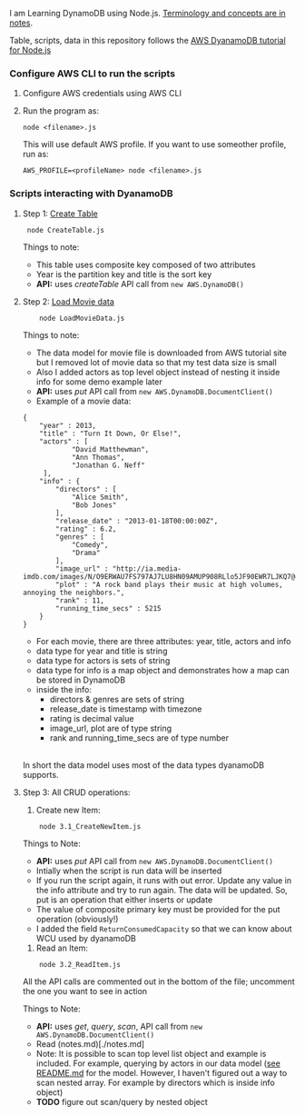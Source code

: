 I am Learning DynamoDB using Node.js. [Terminology and concepts are in notes](./notes.md).

Table, scripts, data in this repository follows the [AWS DyanamoDB tutorial for Node.js](https://docs.aws.amazon.com/amazondynamodb/latest/developerguide/GettingStarted.NodeJs.html)

### Configure AWS CLI to run the scripts

1. Configure AWS credentials using AWS CLI

2. Run the program as:

   `node <filename>.js`

   This will use default AWS profile. If you want to use someother profile, run as:

   `AWS_PROFILE=<profileName> node <filename>.js`

### Scripts interacting with DyanamoDB

1. Step 1: [Create Table](./CreateTable.js)

   ```
    node CreateTable.js
   ```

   Things to note:

   - This table uses composite key composed of two attributes
   - Year is the partition key and title is the sort key
   - **API:** uses _createTable_ API call from `new AWS.DynamoDB()`

2. Step 2: [Load Movie data](./LoadMovieData.js)

   ```
       node LoadMovieData.js
   ```

   Things to note:

   - The data model for movie file is downloaded from AWS tutorial site but I removed lot of movie data so that my test data size is small
   - Also I added actors as top level object instead of nesting it inside info for some demo example later
   - **API:** uses _put_ API call from `new AWS.DynamoDB.DocumentClient()`
   - Example of a movie data:

   ```
   {
       "year" : 2013,
       "title" : "Turn It Down, Or Else!",
       "actors" : [
               "David Matthewman",
               "Ann Thomas",
               "Jonathan G. Neff"
        ],
       "info" : {
           "directors" : [
               "Alice Smith",
               "Bob Jones"
           ],
           "release_date" : "2013-01-18T00:00:00Z",
           "rating" : 6.2,
           "genres" : [
               "Comedy",
               "Drama"
           ],
           "image_url" : "http://ia.media-imdb.com/images/N/O9ERWAU7FS797AJ7LU8HN09AMUP908RLlo5JF90EWR7LJKQ7@@._V1_SX400_.jpg",
           "plot" : "A rock band plays their music at high volumes, annoying the neighbors.",
           "rank" : 11,
           "running_time_secs" : 5215
       }
   }
   ```

   - For each movie, there are three attributes: year, title, actors and info
   - data type for year and title is string
   - data type for actors is sets of string
   - data type for info is a map object and demonstrates how a map can be stored in DynamoDB
   - inside the info:
     - directors & genres are sets of string
     - release_date is timestamp with timezone
     - rating is decimal value
     - image_url, plot are of type string
     - rank and running_time_secs are of type number
       <br/> <br/>

   In short the data model uses most of the data types dyanamoDB supports.

3. Step 3: All CRUD operations:

   1. Create new Item:

   ```
       node 3.1_CreateNewItem.js
   ```

   Things to Note:

   - **API:** uses _put_ API call from `new AWS.DynamoDB.DocumentClient()`
   - Intially when the script is run data will be inserted
   - If you run the script again, it runs with out error. Update any value in the info attribute and try to run again. The data will be updated. So, put is an operation that either inserts or update
   - The value of composite primary key must be provided for the put operation (obviously!)
   - I added the field `ReturnConsumedCapacity` so that we can know about WCU used by dyanamoDB

   1. Read an Item:

   ```
       node 3.2_ReadItem.js
   ```

   All the API calls are commented out in the bottom of the file; uncomment the one you want to see in action

   Things to Note:

   - **API:** uses _get_, _query_, _scan_, API call from `new AWS.DynamoDB.DocumentClient()`
   - Read (notes.md)[./notes.md]
   - Note: It is possible to scan top level list object and example is included. For example, querying by actors in our data model ([see README.md](./README.md) for the model. However, I haven't figured out a way to scan nested array. For example by directors which is inside info object)
   - **TODO** figure out scan/query by nested object
